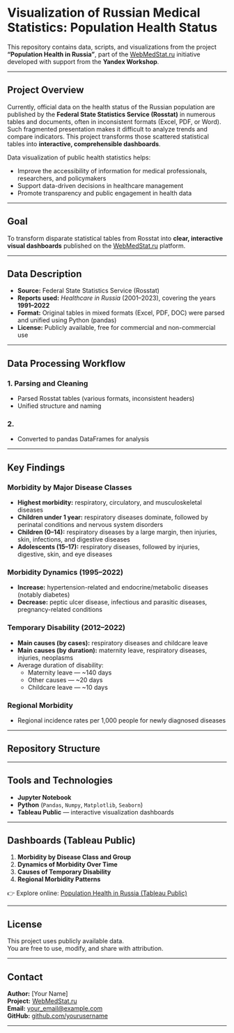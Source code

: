 # Visualization of Russian Medical Statistics: Population Health Status

This repository contains data, scripts, and visualizations from the project **“Population Health in Russia”**, part of the [WebMedStat.ru](http://WebMedStat.ru) initiative developed with support from the **Yandex Workshop**.

---

## Project Overview

Currently, official data on the health status of the Russian population are published by the **Federal State Statistics Service (Rosstat)** in numerous tables and documents, often in inconsistent formats (Excel, PDF, or Word).  
Such fragmented presentation makes it difficult to analyze trends and compare indicators. This project transforms those scattered statistical tables into **interactive, comprehensible dashboards**.

Data visualization of public health statistics helps:
- Improve the accessibility of information for medical professionals, researchers, and policymakers  
- Support data-driven decisions in healthcare management  
- Promote transparency and public engagement in health data

---

## Goal

To transform disparate statistical tables from Rosstat into **clear, interactive visual dashboards** published on the [WebMedStat.ru](http://WebMedStat.ru) platform.

---

## Data Description

- **Source:** Federal State Statistics Service (Rosstat)  
- **Reports used:** *Healthcare in Russia* (2001–2023), covering the years **1991–2022**  
- **Format:** Original tables in mixed formats (Excel, PDF, DOC) were parsed and unified using Python (pandas)  
- **License:** Publicly available, free for commercial and non-commercial use  

---

## Data Processing Workflow

### 1. Parsing and Cleaning
- Parsed Rosstat tables (various formats, inconsistent headers)
- Unified structure and naming

### 2. 
- Converted to pandas DataFrames for analysis

---

## Key Findings

### Morbidity by Major Disease Classes
- **Highest morbidity:** respiratory, circulatory, and musculoskeletal diseases  
- **Children under 1 year:** respiratory diseases dominate, followed by perinatal conditions and nervous system disorders  
- **Children (0–14):** respiratory diseases by a large margin, then injuries, skin, infections, and digestive diseases  
- **Adolescents (15–17):** respiratory diseases, followed by injuries, digestive, skin, and eye diseases  

### Morbidity Dynamics (1995–2022)
- **Increase:** hypertension-related and endocrine/metabolic diseases (notably diabetes)  
- **Decrease:** peptic ulcer disease, infectious and parasitic diseases, pregnancy-related conditions  

### Temporary Disability (2012–2022)
- **Main causes (by cases):** respiratory diseases and childcare leave  
- **Main causes (by duration):** maternity leave, respiratory diseases, injuries, neoplasms  
- Average duration of disability:  
  - Maternity leave — ~140 days  
  - Other causes — ~20 days  
  - Childcare leave — ~10 days  

### Regional Morbidity
- Regional incidence rates per 1,000 people for newly diagnosed diseases  


---

## Repository Structure


---

## Tools and Technologies

- **Jupyter Notebook** 
- **Python** (`Pandas`, `Numpy`, `Matplotlib`, `Seaborn`)
- **Tableau Public** — interactive visualization dashboards

---

## Dashboards (Tableau Public)

1. **Morbidity by Disease Class and Group**  
2. **Dynamics of Morbidity Over Time**  
3. **Causes of Temporary Disability**  
4. **Regional Morbidity Patterns**

👉 Explore online: [Population Health in Russia (Tableau Public)](https://public.tableau.com/)

---

## License

This project uses publicly available data.  
You are free to use, modify, and share with attribution.

---

## Contact

**Author:** [Your Name]  
**Project:** [WebMedStat.ru](http://WebMedStat.ru)  
**Email:** your_email@example.com  
**GitHub:** [github.com/yourusername](https://github.com/yourusername)

---
